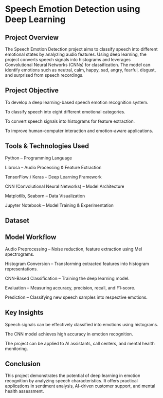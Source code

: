 # Speech Emotion Detection using Deep Learning 

## Project Overview
The Speech Emotion Detection project aims to classify speech into different emotional states by analyzing audio features. Using deep learning, the project converts speech signals into histograms and leverages Convolutional Neural Networks (CNNs) for classification. The model can identify emotions such as neutral, calm, happy, sad, angry, fearful, disgust, and surprised from speech recordings.

## Project Objective
To develop a deep learning-based speech emotion recognition system.

To classify speech into eight different emotional categories.

To convert speech signals into histograms for feature extraction.

To improve human-computer interaction and emotion-aware applications.

## Tools & Technologies Used
Python – Programming Language

Librosa – Audio Processing & Feature Extraction

TensorFlow / Keras – Deep Learning Framework

CNN (Convolutional Neural Networks) – Model Architecture

Matplotlib, Seaborn – Data Visualization

Jupyter Notebook – Model Training & Experimentation

## Dataset

## Model Workflow
Audio Preprocessing – Noise reduction, feature extraction using Mel spectrograms.

Histogram Conversion – Transforming extracted features into histogram representations.

CNN-Based Classification – Training the deep learning model.

Evaluation – Measuring accuracy, precision, recall, and F1-score.

Prediction – Classifying new speech samples into respective emotions.

## Key Insights
Speech signals can be effectively classified into emotions using histograms.

The CNN model achieves high accuracy in emotion recognition.

The project can be applied to AI assistants, call centers, and mental health monitoring.

## Conclusion
This project demonstrates the potential of deep learning in emotion recognition by analyzing speech characteristics. It offers practical applications in sentiment analysis, AI-driven customer support, and mental health assessment.

